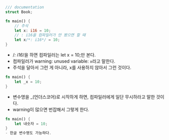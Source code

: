 ```rust
/// documentation
struct Book;

fn main() {
    // 주석
    let x: i16 = 10;
    // : i16을 컴파일러가 안 봤으면 할 때
    let x/*: i16*/ = 10;
}
```
- /*: i16*/을 하면 컴파일러는 let x = 10;만 본다.
- 컴파일러가 warning: unused variable: `x`라고 말한다.
- 주석을 달아서 그런 게 아니라, x를 사용하지 않아서 그런 것이다.
```rust
fn main() {
    let _x = 10;
}
```
- 변수명을 _(언더스코어)로 시작하게 하면, 컴파일러에게 일단 무시하라고 말한 것이다.
- warning이 많으면 번잡해서 그렇게 한다.
```rust
fn main() {
    let 내숫자 = 10;
}
- 한글 변수명도 가능하다.